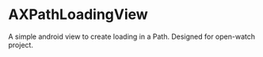 # AXPathLoadingView
 A simple android view to create loading in a Path. Designed for open-watch project.
